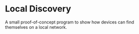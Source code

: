 # Local Discovery
A small proof-of-concept program to show how devices can find themselves on a local network.